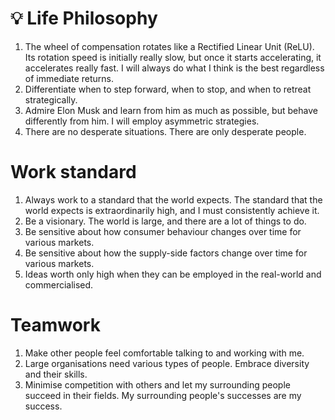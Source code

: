 # 💡 Life Philosophy 

1. The wheel of compensation rotates like a Rectified Linear Unit (ReLU). Its rotation speed is initially really slow, but once it starts accelerating, it accelerates really fast. I will always do what I think is the best regardless of immediate returns. 
2. Differentiate when to step forward, when to stop, and when to retreat strategically. 
3. Admire Elon Musk and learn from him as much as possible, but behave differently from him. I will employ asymmetric strategies. 
4. There are no desperate situations. There are only desperate people.

# Work standard

1. Always work to a standard that the world expects. The standard that the world expects is extraordinarily high, and I must consistently achieve it.
2. Be a visionary. The world is large, and there are a lot of things to do.
3. Be sensitive about how consumer behaviour changes over time for various markets.
4. Be sensitive about how the supply-side factors change over time for various markets.
5. Ideas worth only high when they can be employed in the real-world and commercialised.

# Teamwork

1. Make other people feel comfortable talking to and working with me.
2. Large organisations need various types of people. Embrace diversity and their skills.
3. Minimise competition with others and let my surrounding people succeed in their fields. My surrounding people's successes are my success. 
